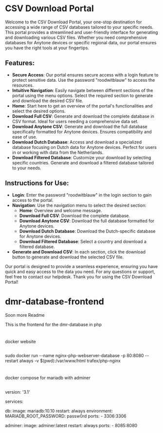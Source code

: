 # CSV Download Portal

Welcome to the CSV Download Portal, your one-stop destination for accessing a wide range of CSV databases tailored to your specific needs. This portal provides a streamlined and user-friendly interface for generating and downloading various CSV files. Whether you need comprehensive databases for Anytone devices or specific regional data, our portal ensures you have the right tools at your fingertips.

## Features:

- **Secure Access**: Our portal ensures secure access with a login feature to protect sensitive data. Use the password "roodwitblauw" to access the resources.
- **Intuitive Navigation**: Easily navigate between different sections of the portal using the menu options. Select the required section to generate and download the desired CSV file.
- **Home**: Start here to get an overview of the portal's functionalities and select the desired options.
- **Download Full CSV**: Generate and download the complete database in CSV format. Ideal for users needing a comprehensive data set.
- **Download Anytone CSV**: Generate and download the full database specifically formatted for Anytone devices. Ensures compatibility and ease of use.
- **Download Dutch Database**: Access and download a specialized database focusing on Dutch data for Anytone devices. Perfect for users in or working with data from the Netherlands.
- **Download Filtered Database**: Customize your download by selecting specific countries. Generate and download a filtered database tailored to your needs.

## Instructions for Use:

- **Login**: Enter the password "roodwitblauw" in the login section to gain access to the portal.
- **Navigation**: Use the navigation menu to select the desired section:
  - **Home**: Overview and welcome message.
  - **Download Full CSV**: Download the complete database.
  - **Download Anytone CSV**: Download the full database formatted for Anytone devices.
  - **Download Dutch Database**: Download the Dutch-specific database for Anytone devices.
  - **Download Filtered Database**: Select a country and download a filtered database.
- **Generate and Download CSV**: In each section, click the download button to generate and download the selected CSV file.

Our portal is designed to provide a seamless experience, ensuring you have quick and easy access to the data you need. For any questions or support, feel free to contact our helpdesk. Thank you for using the CSV Download Portal!


# dmr-database-frontend

Soon more Readme


This is the frontend for the dmr-database in php

#
docker website

##
sudo docker run --name nginx-php-webserver-database -p 80:8080 --restart always -v $(pwd):/var/www/html trafex/php-nginx


#
docker compose for mariadb with adminer

##
version: '3.1'

services:

  db:
    image: mariadb:10.10
    restart: always
    environment:
      MARIADB_ROOT_PASSWORD: passw0rd
    ports:
      - 3306:3306

  adminer:
    image: adminer:latest
    restart: always
    ports:
      - 8085:8080
